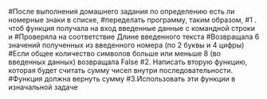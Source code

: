 #После выполнения домашнего задания по определению есть ли номерные знаки в списке,
#переделать программу, таким образом,
#1 . чтоб функция получала на вход введенные данные с командной строки и
#Проверяла на соответствие Длине введенного текста
#Возвращала 6 значений полученных из введенного номера (по 2 буквы и 4 цифры)
#Если общее количество символов больше или меньше 8 (во введенных данных) возвращала False
#2. Написать вторую функцию, которая будет считать сумму чисел внутри последовательности.
#Функция должна вернуть сумму
#3.Использовать эти функции в изначальной задаче
